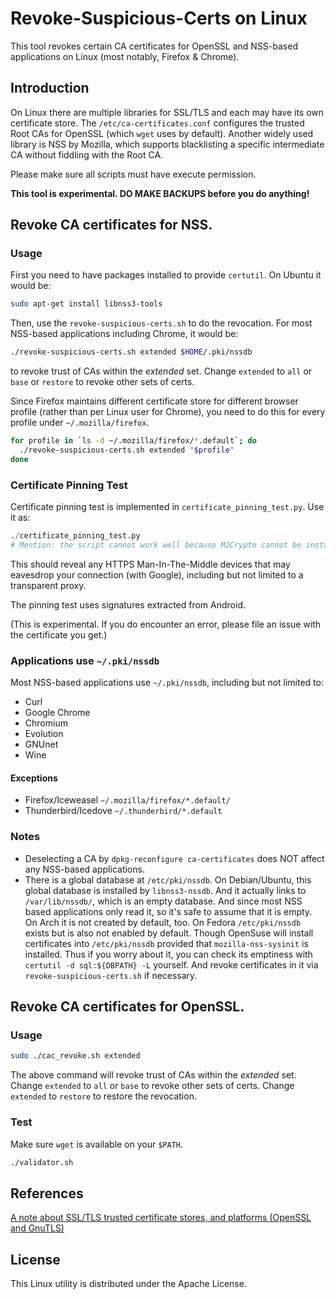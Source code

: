 Revoke-Suspicious-Certs on Linux
==========================================

This tool revokes certain CA certificates for OpenSSL and NSS-based applications
on Linux (most notably, Firefox & Chrome).


## Introduction
On Linux there are multiple libraries for SSL/TLS and each may have its own
certificate store. The `/etc/ca-certificates.conf` configures the trusted
Root CAs for OpenSSL (which `wget` uses by default). Another widely used
library is NSS by Mozilla, which supports blacklisting a specific intermediate
CA without fiddling with the Root CA.

Please make sure all scripts must have execute permission.

**This tool is experimental. DO MAKE BACKUPS before you do anything!**

## Revoke CA certificates for NSS.
### Usage
First you need to have packages installed to provide `certutil`. On Ubuntu it would be:

``` sh
sudo apt-get install libnss3-tools
```

Then, use the `revoke-suspicious-certs.sh` to do the revocation.
For most NSS-based applications including Chrome, it would be:

``` sh
./revoke-suspicious-certs.sh extended $HOME/.pki/nssdb
```

to revoke trust of CAs within the *extended* set. Change `extended` to `all` or `base`
or `restore` to revoke other sets of certs.

Since Firefox maintains different certificate store for different browser profile (rather
than per Linux user for Chrome), you need to do this for every profile under `~/.mozilla/firefox`.

``` sh
for profile in `ls -d ~/.mozilla/firefox/*.default`; do
  ./revoke-suspicious-certs.sh extended "$profile"
done
```

### Certificate Pinning Test
Certificate pinning test is implemented in `certificate_pinning_test.py`.
Use it as:

``` python
./certificate_pinning_test.py
# Mention: the script cannot work well because M2Crypto cannot be installed successfully, wait for solving
```


This should reveal any HTTPS Man-In-The-Middle devices that may eavesdrop
your connection (with Google), including but not limited to a transparent
proxy.

The pinning test uses signatures extracted from Android.

(This is experimental. If you do encounter an error, please file an issue
with the certificate you get.)

### Applications use `~/.pki/nssdb`
Most NSS-based applications use `~/.pki/nssdb`, including but not limited to:

- Curl
- Google Chrome
- Chromium
- Evolution
- GNUnet
- Wine

#### Exceptions
- Firefox/Iceweasel `~/.mozilla/firefox/*.default/`
- Thunderbird/Icedove `~/.thunderbird/*.default` 

### Notes
- Deselecting a CA by `dpkg-reconfigure ca-certificates` does NOT affect any NSS-based applications.
- There is a global database at `/etc/pki/nssdb`. On Debian/Ubuntu, this
  global database is installed by `libnss3-nssdb`. And it actually links to
  `/var/lib/nssdb/`, which is an empty database. And since most NSS based applications only read it, so it's safe to assume that it is empty. On Arch
  it is not created by default, too. On Fedora `/etc/pki/nssdb` exists but is
  also not enabled by default. Though OpenSuse will install certificates into
  `/etc/pki/nssdb` provided that `mozilla-nss-sysinit` is installed. Thus if
  you worry about it, you can check its emptiness with `certutil -d sql:${DBPATH} -L`
  yourself. And revoke certificates in it via `revoke-suspicious-certs.sh` if necessary.


## Revoke CA certificates for OpenSSL.
### Usage
``` sh
sudo ./cac_revoke.sh extended
```

The above command will revoke trust of CAs within the *extended* set.
Change `extended` to `all` or `base` to revoke other sets of certs.
Change `extended` to `restore` to restore the revocation.

### Test
Make sure `wget` is available on your `$PATH`.

``` sh
./validator.sh
```

## References
[A note about SSL/TLS trusted certificate stores, and platforms (OpenSSL and GnuTLS)](https://www.happyassassin.net/2015/01/12/a-note-about-ssltls-trusted-certificate-stores-and-platforms)


## License
This Linux utility is distributed under the Apache License.
